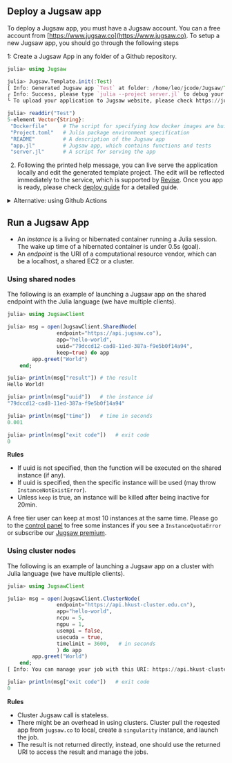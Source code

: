## Deploy a Jugsaw app

To deploy a Jugsaw app, you must have a Jugsaw account. You can a free account from [https://www.jugsaw.co](https://www.jugsaw.co). To setup a new Jugsaw app, you should go through the following steps

1: Create a Jugsaw App in any folder of a Github repository.
```julia
julia> using Jugsaw

julia> Jugsaw.Template.init(:Test)
[ Info: Generated Jugsaw app `Test` at folder: /home/leo/jcode/Jugsaw/Test
┌ Info: Success, please type `julia --project server.jl` to debug your application locally.
└ To upload your application to Jugsaw website, please check https://jugsaw.github.io/Jugsaw/dev/developer

julia> readdir("Test")
5-element Vector{String}:
 "Dockerfile"     # The script for specifying how docker images are built
 "Project.toml"   # Julia package environment specification
 "README"         # A description of the Jugsaw app
 "app.jl"         # Jugsaw app, which contains functions and tests
 "server.jl"      # A script for serving the app
```
2. Following the printed help message, you can live serve the application locally and edit the generated template project.
The edit will be reflected immediately to the service, which is supported by [Revise](https://github.com/timholy/Revise.jl).
Once you app is ready, please check [deploy guide](https://jugsaw.github.io/Jugsaw/dev/developer) for a detailed guide.

<details>
  <summary>Alternative: using Github Actions</summary>
You should add your Jugsaw deploy key to your repository secrets.
A Jugsaw deploy key can be obtained from the Jugsaw website -> Profile -> Deploy Key.

To set up repository secrets for GitHub action, follow the steps below:

1. Go to the GitHub repository where you want to set up the secrets.
2. Click on the "Settings" tab.
3. Click on the "Secrets" option.
4. Click on the "New repository secret" button.
5. Enter the name of the secret in the "Name" field as "JUGSAW_DEPLOY_KEY".
6. Enter the value of the secret in the "Value" field.
7. Click on the "Add secret" button.

In your GitHub action workflow file, reference the secrets using the syntax ${{ secrets.SECRET_NAME }}.

Note: It's important to keep your secrets secure and not include them in your code or make them publicly available.
</details>

## Run a Jugsaw App
* An *instance* is a living or hibernated container running a Julia session.
The wake up time of a hibernated container is under 0.5s (goal).
* An *endpoint* is the URI of a computational resource vendor, which can be a localhost, a shared EC2 or a cluster.

### Using shared nodes
The following is an example of launching a Jugsaw app on the shared endpoint with the Julia language (we have multiple clients).

```julia
julia> using JugsawClient

julia> msg = open(JugsawClient.SharedNode(
                endpoint="https://api.jugsaw.co"),
                app="hello-world",
                uuid="79dccd12-cad8-11ed-387a-f9e5b0f14a94",
                keep=true) do app
        app.greet("World")
    end;

julia> println(msg["result"]) # the result
Hello World!

julia> println(msg["uuid"])   # the instance id
"79dccd12-cad8-11ed-387a-f9e5b0f14a94"

julia> println(msg["time"])   # time in seconds
0.001

julia> println(msg["exit code"])   # exit code
0
```

**Rules**
* If uuid is not specified, then the function will be executed on the shared instance (if any).
* If uuid is specified, then the specific instance will be used (may throw `InstanceNotExistError`).
* Unless `keep` is true, an instance will be killed after being inactive for 20min.

A free tier user can keep at most 10 instances at the same time.
Please go to the [control panel]() to free some instances if you see a `InstanceQuotaError` or subscribe our [Jugsaw premium]().

### Using cluster nodes

The following is an example of launching a Jugsaw app on a cluster with Julia language (we have multiple clients).
```julia
julia> using JugsawClient

julia> msg = open(JugsawClient.ClusterNode(
                endpoint="https://api.hkust-cluster.edu.cn"),
                app="hello-world",
                ncpu = 5,
                ngpu = 1,
                usempi = false,
                usecuda = true,
                timelimit = 3600,   # in seconds
                ) do app
        app.greet("World")
    end;
[ Info: You can manage your job with this URI: https://api.hkust-cluster.edu.cn/monitor/79dccd12-cad8-11ed-387a-f9e5b0f14a94/

julia> println(msg["exit code"])   # exit code
0
```

**Rules**
* Cluster Jugsaw call is stateless.
* There might be an overhead in using clusters. Cluster pull the reqested app from `jugsaw.co` to local, create a `singularity` instance, and launch the job.
* The result is not returned directly, instead, one should use the returned URI to access the result and manage the jobs.